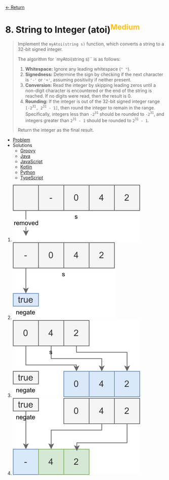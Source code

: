 [&larr; Return](https://hanggrian.github.io/grind-leetcode/)

# 8. String to Integer (atoi)<sup style="color: rgb(255, 192, 30);">Medium</sup>

> Implement the `myAtoi(string s)` function, which converts a string to a 32-bit
  signed integer.
>
> The algorithm for `myAtoi(string s)`` is as follows:
>
> 1.  **Whitespace:** Ignore any leading whitespace (`" "`).
> 1.  **Signedness:** Determine the sign by checking if the next character is
      `'-'` or `'+'`, assuming positivity if neither present.
> 1.  **Conversion:** Read the integer by skipping leading zeros until a
      non-digit character is encountered or the end of the string is reached. If
      no digits were read, then the result is 0.
> 1.  **Rounding:** If the integer is out of the 32-bit signed integer range
      `[-2`<sup>`31`</sup>`, 2`<sup>`31`</sup>` - 1]`, then round the integer to
      remain in the range. Specifically, integers less than `-2`<sup>`31`</sup>
      should be rounded to `-2`<sup>`31`</sup>, and integers greater than
      `2`<sup>`31`</sup>` - 1` should be rounded to `2`<sup>`31`</sup>` - 1`.
>
> Return the integer as the final result.

- [Problem](https://leetcode.com/problems/string-to-integer-atoi/)
- Solutions
  - [Groovy](https://github.com/hanggrian/grind-leetcode/blob/main/groovy/src/main/groovy/problems1_100/StringToIntegerAtoi.groovy)
  - [Java](https://github.com/hanggrian/grind-leetcode/blob/main/java/src/main/java/problems1_100/StringToIntegerAtoi.java)
  - [JavaScript](https://github.com/hanggrian/grind-leetcode/blob/main/javascript/src/problems1_100/string-to-integer-atoi.js)
  - [Kotlin](https://github.com/hanggrian/grind-leetcode/blob/main/kotlin/src/main/kotlin/problems1_100/StringToIntegerAtoi.kt)
  - [Python](https://github.com/hanggrian/grind-leetcode/blob/main/python/src/problems1_100/string_to_integer_atoi.py)
  - [TypeScript](https://github.com/hanggrian/grind-leetcode/blob/main/typescript/src/problems1_100/string-to-integer-atoi.ts)

1.  ![](https://github.com/hanggrian/grind-leetcode/raw/assets/problems1_100/string-to-integer-atoi1.svg)
1.  ![](https://github.com/hanggrian/grind-leetcode/raw/assets/problems1_100/string-to-integer-atoi2.svg)
1.  ![](https://github.com/hanggrian/grind-leetcode/raw/assets/problems1_100/string-to-integer-atoi3.svg)
1.  ![](https://github.com/hanggrian/grind-leetcode/raw/assets/problems1_100/string-to-integer-atoi4.svg)
